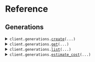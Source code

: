 # Reference
## Generations
<details><summary><code>client.generations.<a href="src/sync/generations/client.py">create</a>(...)</code></summary>
<dl>
<dd>

#### 🔌 Usage

<dl>
<dd>

<dl>
<dd>

```python
from sync import Sync
from sync.common import Audio, GenerationOptions, Video

client = Sync(
    api_key="YOUR_API_KEY",
)
client.generations.create(
    input=[
        Video(
            url="https://assets.sync.so/docs/example-video.mp4",
        ),
        Audio(
            url="https://assets.sync.so/docs/example-audio.wav",
        ),
    ],
    model="lipsync-2",
    options=GenerationOptions(
        sync_mode="loop",
    ),
)

```
</dd>
</dl>
</dd>
</dl>

#### ⚙️ Parameters

<dl>
<dd>

<dl>
<dd>

**model:** `Model` — name of the model to use for generation.
    
</dd>
</dl>

<dl>
<dd>

**input:** `typing.Sequence[Input]` — Array of input objects. Must include one video input item and one audio input item. Audio input items can be provided as either: recorded/captured audio url or a text-to-speech input with tts provider configuration.
    
</dd>
</dl>

<dl>
<dd>

**options:** `typing.Optional[GenerationOptions]` — additional options available for generation.
    
</dd>
</dl>

<dl>
<dd>

**webhook_url:** `typing.Optional[str]` — webhook url for generation status updates. once the generation completes we will send a POST request to the webhook url with the generation data.
    
</dd>
</dl>

<dl>
<dd>

**request_options:** `typing.Optional[RequestOptions]` — Request-specific configuration.
    
</dd>
</dl>
</dd>
</dl>


</dd>
</dl>
</details>

<details><summary><code>client.generations.<a href="src/sync/generations/client.py">get</a>(...)</code></summary>
<dl>
<dd>

#### 🔌 Usage

<dl>
<dd>

<dl>
<dd>

```python
from sync import Sync

client = Sync(
    api_key="YOUR_API_KEY",
)
client.generations.get(
    id="6533643b-aceb-4c40-967e-d9ba9baac39e",
)

```
</dd>
</dl>
</dd>
</dl>

#### ⚙️ Parameters

<dl>
<dd>

<dl>
<dd>

**id:** `GenerationId` 
    
</dd>
</dl>

<dl>
<dd>

**request_options:** `typing.Optional[RequestOptions]` — Request-specific configuration.
    
</dd>
</dl>
</dd>
</dl>


</dd>
</dl>
</details>

<details><summary><code>client.generations.<a href="src/sync/generations/client.py">list</a>(...)</code></summary>
<dl>
<dd>

#### 🔌 Usage

<dl>
<dd>

<dl>
<dd>

```python
from sync import Sync

client = Sync(
    api_key="YOUR_API_KEY",
)
client.generations.list()

```
</dd>
</dl>
</dd>
</dl>

#### ⚙️ Parameters

<dl>
<dd>

<dl>
<dd>

**status:** `typing.Optional[GenerationStatus]` — Filter generations by status
    
</dd>
</dl>

<dl>
<dd>

**request_options:** `typing.Optional[RequestOptions]` — Request-specific configuration.
    
</dd>
</dl>
</dd>
</dl>


</dd>
</dl>
</details>

<details><summary><code>client.generations.<a href="src/sync/generations/client.py">estimate_cost</a>(...)</code></summary>
<dl>
<dd>

#### 🔌 Usage

<dl>
<dd>

<dl>
<dd>

```python
from sync import Sync
from sync.common import Audio, GenerationOptions, Video

client = Sync(
    api_key="YOUR_API_KEY",
)
client.generations.estimate_cost(
    input=[
        Video(
            url="https://assets.sync.so/docs/example-video.mp4",
        ),
        Audio(
            url="https://assets.sync.so/docs/example-audio.wav",
        ),
    ],
    model="lipsync-2",
    options=GenerationOptions(
        sync_mode="loop",
    ),
)

```
</dd>
</dl>
</dd>
</dl>

#### ⚙️ Parameters

<dl>
<dd>

<dl>
<dd>

**model:** `Model` — name of the model to use for generation.
    
</dd>
</dl>

<dl>
<dd>

**input:** `typing.Sequence[Input]` — Array of input objects. Must include one video input item and one audio input item. Audio input items can be provided as either: recorded/captured audio url or a text-to-speech input with tts provider configuration.
    
</dd>
</dl>

<dl>
<dd>

**options:** `typing.Optional[GenerationOptions]` — additional options available for generation.
    
</dd>
</dl>

<dl>
<dd>

**webhook_url:** `typing.Optional[str]` — webhook url for generation status updates. once the generation completes we will send a POST request to the webhook url with the generation data.
    
</dd>
</dl>

<dl>
<dd>

**request_options:** `typing.Optional[RequestOptions]` — Request-specific configuration.
    
</dd>
</dl>
</dd>
</dl>


</dd>
</dl>
</details>

